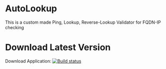 # AutoLookup
This is a custom made Ping, Lookup, Reverse-Lookup Validator for FQDN-IP checking

# Download Latest Version
Download Application: [![Build status](https://prakashj12.visualstudio.com/AutoLookup/_apis/build/status/AutoLookup-.NET%20Desktop-CI%20AutoBuild)](https://prakashj12.visualstudio.com/AutoLookup/_build/latest?definitionId=2)

